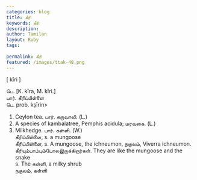 ```yaml
---
categories: blog
title: கீரி
keywords: கீரி
description: 
author: Tamilan
layout: Ruby
tags: 
 
permalink: கீரி
featured: /images/ttak-48.png
---
```

  
[ kīri ]  
  
பெ. [K. kīra, M. kīri.]  
பார். கீரிப்பிள்ளை  
பெ. prob. kṣīrin>  
1. Ceylon tea. பார். கருவாலி. (L.)  
2. A species of kambalatree, Pemphis acidula; மரவகை. (L.)  
3. Milkhedge. பார். கள்ளி. (W.)  
கீரிப்பிள்ளை, s. a mungoose  
கீரிப்பிள்ளை, s. A mungoose, the ichneumon, நகுலம், Viverra ichneumon. கீரியும்பாம்பும்போலஇருக்கிறார்கள். They are like the mungoose and the snake  
s. The கள்ளி, a milky shrub  
நகுலம், கள்ளி